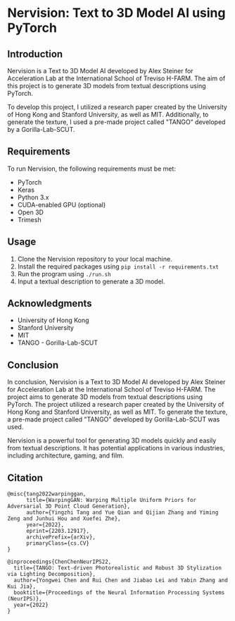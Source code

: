 # Nervision: Text to 3D Model AI using PyTorch

## Introduction

Nervision is a Text to 3D Model AI developed by Alex Steiner for Acceleration Lab at the International School of Treviso H-FARM. The aim of this project is to generate 3D models from textual descriptions using PyTorch. 

To develop this project, I utilized a research paper created by the University of Hong Kong and Stanford University, as well as MIT. Additionally, to generate the texture, I used a pre-made project called "TANGO" developed by a Gorilla-Lab-SCUT.

## Requirements

To run Nervision, the following requirements must be met:

- PyTorch
- Keras
- Python 3.x
- CUDA-enabled GPU (optional)
- Open 3D
- Trimesh

## Usage

1. Clone the Nervision repository to your local machine.
2. Install the required packages using `pip install -r requirements.txt`
3. Run the program using `./run.sh`
4. Input a textual description to generate a 3D model.

## Acknowledgments

- University of Hong Kong
- Stanford University
- MIT
- TANGO - Gorilla-Lab-SCUT

## Conclusion

In conclusion, Nervision is a Text to 3D Model AI developed by Alex Steiner for Acceleration Lab at the International School of Treviso H-FARM. The project aims to generate 3D models from textual descriptions using PyTorch. The project utilized a research paper created by the University of Hong Kong and Stanford University, as well as MIT. To generate the texture, a pre-made project called "TANGO" developed by Gorilla-Lab-SCUT was used. 

Nervision is a powerful tool for generating 3D models quickly and easily from textual descriptions. It has potential applications in various industries, including architecture, gaming, and film.

## Citation
```
@misc{tang2022warpinggan,
      title={WarpingGAN: Warping Multiple Uniform Priors for Adversarial 3D Point Cloud Generation}, 
      author={Yingzhi Tang and Yue Qian and Qijian Zhang and Yiming Zeng and Junhui Hou and Xuefei Zhe},
      year={2022},
      eprint={2203.12917},
      archivePrefix={arXiv},
      primaryClass={cs.CV}
}
```
```
@inproceedings{ChenChenNeurIPS22,
  title={TANGO: Text-driven Photorealistic and Robust 3D Stylization via Lighting Decomposition},
  author={Yongwei Chen and Rui Chen and Jiabao Lei and Yabin Zhang and Kui Jia},
  booktitle={Proceedings of the Neural Information Processing Systems (NeurIPS)},
  year={2022}
}
```
